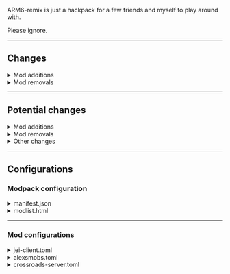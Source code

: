 ARM6-remix is just a hackpack for a few friends and myself to play around with.

Please ignore.

---

## Changes

<details>
  <summary>Mod additions</summary>

  * [Mowzie's Mobs](https://www.curseforge.com/minecraft/mc-mods/mowzies-mobs)
      * ProjectID: 250498
      * fileID: 3271048
  * [Alex's Mobs](https://www.curseforge.com/minecraft/mc-mods/alexs-mobs)
      * ProjectID: 426558
      * fileID: 3308459
  * [Project: Vibrant Journeys](https://www.curseforge.com/minecraft/mc-mods/project-vibrant-journeys)
      * ProjectID: 300297
      * fileID: 3308560
  * [Effortless Building](https://www.curseforge.com/minecraft/mc-mods/effortless-building)
      * ProjectID: 302113
      * fileID: 3316956
  * [Nef's Medieval decoration](https://www.curseforge.com/minecraft/mc-mods/neoelfeos-medieval-pub-decoration)
      * ProjectID: 444384
      * fileID: 3296205
  * [Subterranean Wilderness](https://www.curseforge.com/minecraft/mc-mods/subterranean-wilderness)
      * ProjectID: 413426
      * fileID: 3299430
  * [Crossroads MC](https://www.curseforge.com/minecraft/mc-mods/crossroads-mc/)
      * ProjectID: 250231
      * fileID: 3246384
      * **Requires:** [Essentials](https://www.curseforge.com/minecraft/mc-mods/essentials)
        * ProjectID: 293752
        * fileID: 3319470
  * [Sophisticated Backpacks](https://www.curseforge.com/minecraft/mc-mods/sophisticated-backpacks)
      * ProjectID: 422301
      * fileID: 3294628

</details>

<details>
  <summary>Mod removals</summary>

  Nothing here.

  Move along citizen.

</details>

---

## Potential changes

<details>
  <summary>Mod additions</summary>

  * Add [ItemZoom](https://www.curseforge.com/minecraft/mc-mods/itemzoom)
  * Add [Planttech 2](https://www.curseforge.com/minecraft/mc-mods/planttech-2)
    * NOTE Perhaps consider removing [Mystical Agriculture](https://www.curseforge.com/minecraft/mc-mods/mystical-agriculture)?

</details>

<details>
  <summary>Mod removals</summary>

  * Remove [Refined Storage](https://www.curseforge.com/minecraft/mc-mods/refined-storage)
    * Remove [RSInfinityBooster](https://www.curseforge.com/minecraft/mc-mods/rsinfinitybooster)
    * Remove [ExtraStorage](https://www.curseforge.com/minecraft/mc-mods/extrastorage)
    * Remove [Creative Wireless Transmitter](https://www.curseforge.com/minecraft/mc-mods/creative-wireless-transmitter)
    * Remove [Extra Disks](https://www.curseforge.com/minecraft/mc-mods/extra-disks)
    * Remove [Refined Storage Addons](https://www.curseforge.com/minecraft/mc-mods/refined-storage-addons)
  * Remove [RFTools Storage](https://www.curseforge.com/minecraft/mc-mods/rftools-storage)

</details>

<details>
  <summary>Other changes</summary>

  * Disable Industrial Foregoing's
    * Enchantment Extractor
    * Enchantment Applicator
    * Enchantment Factory
  * Fix Reliquary's Lilypad of Fertility recipe.
    * NOTE This currently has an [open issue here](https://github.com/AllTheMods/ATM-6/issues/1691).
  * ftbchunks-server
    * #Disables all land protection. Useful for private servers where everyone is trusted and claims are only used for forceloading.
    disable_protection = true
  * Disable: environmental tech
    * Lots of errors in the client about this and valkerylib (required lib)

</details>

---

## Configurations

### Modpack configuration

<details>
  <summary>manifest.json</summary>

  Append to the beginning of the file at its place.

  ```json
    "name": "All the Mods 6 : REMIX",
    "author": "ATMTeam : GreatestFool",
  ```

  Append one line before end of file.

  ```json
    "files": [
      {
        "projectID": 250498,
        "fileID": 3271048,
        "required": true
      },
      {
        "projectID": 426558,
        "fileID": 3308459,
        "required": true
      },
      {
        "projectID": 300297,
        "fileID": 3308560,
        "required": true
      },
      {
        "projectID": 302113,
        "fileID": 3316956,
        "required": true
      },
      {
        "projectID": 444384,
        "fileID": 3296205,
        "required": true
      },
      {
        "projectID": 413426,
        "fileID": 3299430,
        "required": true
      },
      {
        "projectID": 250231,
        "fileID": 3246384,
        "required": true
      },
      {
        "projectID": 293752,
        "fileID": 3319470,
        "required": true
      },
      {
        "projectID": 422301,
        "fileID": 3294628,
        "required": true
      }
    ],
  ```

</details>

<details>
  <summary>modlist.html</summary>

  Append one line before end of file.

  ```html
  <li><a href="https://www.curseforge.com/minecraft/mc-mods/mowzies-mobs">Mowzie's Mobs (by bobmowzie)</a></li>
  <li><a href="https://www.curseforge.com/minecraft/mc-mods/alexs-mobs">Alex's Mobs (by alex1the1666)</a></li>
  <li><a href="https://www.curseforge.com/minecraft/mc-mods/project-vibrant-journeys">Project: Vibrant Journeys (by solis_nova123)</a></li>
  <li><a href="https://www.curseforge.com/minecraft/mc-mods/effortless-building">Effortless Building (by Requioss)</a></li>
  <li><a href="https://www.curseforge.com/minecraft/mc-mods/neoelfeos-medieval-pub-decoration">Nef's Medieval decoration (by neoelfe0)</a></li>
  <li><a href="https://www.curseforge.com/minecraft/mc-mods/subterranean-wilderness">Subterranean Wilderness (by Melonslise)</a></li>
  <li><a href="https://www.curseforge.com/minecraft/mc-mods/crossroads-mc">Crossroads MC (by Technomancer_isTaken)</a></li>
  <li><a href="https://www.curseforge.com/minecraft/mc-mods/essentials">Essentials (by Technomancer_isTaken)</a></li>
  <li><a href="https://www.curseforge.com/minecraft/mc-mods/sophisticated-backpacks">Sophisticated Backpacks (by P3pp3rF1y)</a></li>
  </ul>

  ```

</details>

---

### Mod configurations

<details>
  <summary>jei-client.toml</summary>

  ```toml
    #Display search bar in the center
    CenterSearch = true
  ```

</details>

<details>
  <summary>alexsmobs.toml</summary>

  ```toml
    #Whether mimicream can be used to duplicate items.
    mimicreamRepair = false
  ```

</details>

<details>
  <summary>crossroads-server.toml</summary>

  ```toml
  [Ores]
    #Generate Copper Ore?
    copper = false
    #Generate Tin Ore?
    tin = false
    #Generate Ruby Ore?
    ruby = false
  ```

</details>
